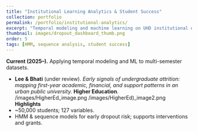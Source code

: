 ```yaml
---
title: "Institutional Learning Analytics & Student Success"
collection: portfolio
permalink: /portfolio/institutional-analytics/
excerpt: "Temporal modeling and machine learning on UHD institutional datasets."
thumbnail: images/dropout_dashboard_thumb.png
order: 5
tags: [HMM, sequence analysis, student success]
---
```


**Current (2025–).** Applying temporal modeling and ML to multi-semester datasets.

- **Lee & Bhati** (under review). *Early signals of undergraduate attrition: mapping first-year academic, financial, and support patterns in an urban public university.* **Higher Education**.
/images/HigherEd_image.png
/images/HigherEd)_image2.png
**Highlights**
- ~50,000 students; 127 variables.  
- HMM & sequence models for early dropout risk; supports interventions and grants.




